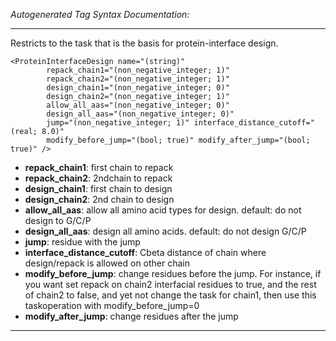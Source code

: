 _Autogenerated Tag Syntax Documentation:_

---
Restricts to the task that is the basis for protein-interface design.

```
<ProteinInterfaceDesign name="(string)"
        repack_chain1="(non_negative_integer; 1)"
        repack_chain2="(non_negative_integer; 1)"
        design_chain1="(non_negative_integer; 0)"
        design_chain2="(non_negative_integer; 1)"
        allow_all_aas="(non_negative_integer; 0)"
        design_all_aas="(non_negative_integer; 0)"
        jump="(non_negative_integer; 1)" interface_distance_cutoff="(real; 8.0)"
        modify_before_jump="(bool; true)" modify_after_jump="(bool; true)" />
```

-   **repack_chain1**: first chain to repack
-   **repack_chain2**: 2ndchain to repack
-   **design_chain1**: first chain to design
-   **design_chain2**: 2nd chain to design
-   **allow_all_aas**: allow all amino acid types for design. default: do not design to G/C/P
-   **design_all_aas**: design all amino acids. default: do not design G/C/P
-   **jump**: residue with the jump
-   **interface_distance_cutoff**: Cbeta distance of chain where design/repack is allowed on other chain
-   **modify_before_jump**: change residues before the jump. For instance, if you want set repack on chain2 interfacial residues to true, and the rest of chain2 to false, and yet not change the task for chain1, then use this taskoperation with modify_before_jump=0
-   **modify_after_jump**: change residues after the jump

---
